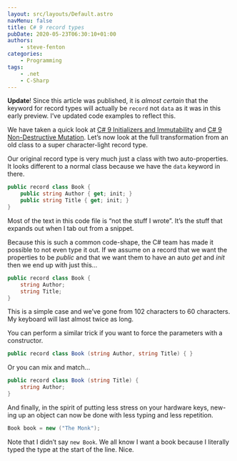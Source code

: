 ```yaml
---
layout: src/layouts/Default.astro
navMenu: false
title: C# 9 record types
pubDate: 2020-05-23T06:30:10+01:00
authors:
    - steve-fenton
categories:
    - Programming
tags:
    - .net
    - C-Sharp
---
```


**Update**! Since this article was published, it is *almost certain* that the keyword for record types will actually be `record` not `data` as it was in this early preview. I’ve updated code examples to reflect this.

We have taken a quick look at [C# 9 Initializers and Immutability](/blog/2020/05/csharp-9-initializers-and-immutability/) and [C# 9 Non-Destructive Mutation](/blog/2020/05/csharp-9-non-destructive-mutation/). Let’s now look at the full transformation from an old class to a super character-light record type.

Our original record type is very much just a class with two auto-properties. It looks different to a normal class because we have the `data` keyword in there.

```csharp
public record class Book {
    public string Author { get; init; }
    public string Title { get; init; }
}
```

Most of the text in this code file is “not the stuff I wrote”. It’s the stuff that expands out when I tab out from a snippet.

Because this is such a common code-shape, the C# team has made it possible to not even type it out. If we assume on a record that we want the properties to be *public* and that we want them to have an auto *get* and *init* then we end up with just this…

```csharp
public record class Book {
    string Author;
    string Title;
}
```

This is a simple case and we’ve gone from 102 characters to 60 characters. My keyboard will last almost twice as long.

You can perform a similar trick if you want to force the parameters with a constructor.

```csharp
public record class Book (string Author, string Title) { }
```

Or you can mix and match…

```csharp
public record class Book (string Title) {
    string Author;
}
```

And finally, in the spirit of putting less stress on your hardware keys, new-ing up an object can now be done with less typing and less repetition.

```csharp
Book book = new ("The Monk");
```

Note that I didn’t say `new Book`. We all know I want a book because I literally typed the type at the start of the line. Nice.